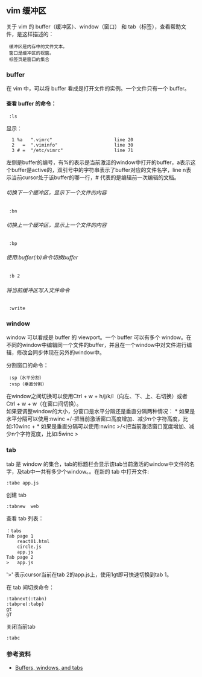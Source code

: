 
## <a id="buffer">vim 缓冲区</a>
关于 vim 的 buffer（缓冲区）、window（窗口） 和 tab（标签），查看帮助文件，是这样描述的：

     缓冲区是内存中的文件文本。
     窗口是缓冲区的视窗。
     标签页是窗口的集合

### buffer
在 vim 中，可以将 buffer 看成是打开文件的实例。一个文件只有一个 buffer。

#### 查看 buffer 的命令：

     :ls 
显示：

      1 %a   ".vimrc"                       line 20
      2   =  ".viminfo"                     line 30
      3 # =  "/etc/vimrc"                   line 71
左侧是buffer的编号，有%的表示是当前激活的window中打开的buffer，a表示这个buffer是active的，双引号中的字符串表示了buffer对应的文件名字，line n表示当前cursor处于该buffer的哪一行，# 代表的是编辑前一次编辑的文档。

###### 切换下一个缓冲区，显示下一个文件的内容

     :bn

###### 切换上一个缓冲区，显示上一个文件的内容

     :bp 

###### 使用:buffer(:b)命令切换buffer

     :b 2
###### 将当前缓冲区写入文件命令

     :write

### window
window 可以看成是 buffer 的 viewport。一个 buffer 可以有多个 window。在不同的window中编辑同一个文件的buffer，并且在一个window中对文件进行编辑，修改会同步体现在另外的window中。

分割窗口的命令：

     :sp（水平分割）
     :vsp（垂直分割）

在window之间切换可以使用Ctrl + w + h/j/k/l（向左、下、上、右切换）或者Ctrl + w + w（在窗口间切换）。    
如果要调整window的大小，分窗口是水平分隔还是垂直分隔两种情况： 
     * 如果是水平分隔可以使用:nwinc +/-把当前激活窗口高度增加、减少n个字符高度，比如:10winc + 
     * 如果是垂直分隔可以使用:nwinc >/<把当前激活窗口宽度增加、减少n个字符宽度，比如:5winc >

### tab
tab 是 window 的集合，tab的标题栏会显示该tab当前激活的window中文件的名字，及tab中一共有多少个window。。在新的 tab 中打开文件:

    :tabe app.js

创建 tab

    :tabnew  web

查看 tab 列表：

    ：tabs
    Tab page 1
        react01.html
        circle.js
        app.js
    Tab page 2
    >   app.js     
'>' 表示cursor当前在tab 2的app.js上，使用1gt即可快速切换到tab 1。   

在 tab 间切换命令：

    :tabnext(:tabn)
    :tabpre(:tabp)
    gt
    gT
     
关闭当前tab

    :tabc


### 参考资料
* [Buffers, windows, and tabs](https://sanctum.geek.nz/arabesque/buffers-windows-tabs/)   
    
